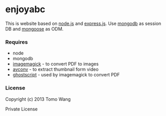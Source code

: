 enjoyabc
=====

This is website based on [node.js](http://nodejs.org/) and [express.js](http://expressjs.com/). Use [mongodb](http://www.mongodb.org/) as session DB and [mongoose](http://mongoosejs.com/) as ODM.

### Requires
  * node
  * mongodb
  * [imagemagick](http://www.imagemagick.org/) - to convert PDF to images
  * [avconv](http://libav.org/avconv.html) - to extract thumbnail form video
  * [ghostscript](http://www.ghostscript.com/) - used by imagemagick to convert PDF

### License
Copyright (c) 2013  Tomo Wang

Private License
